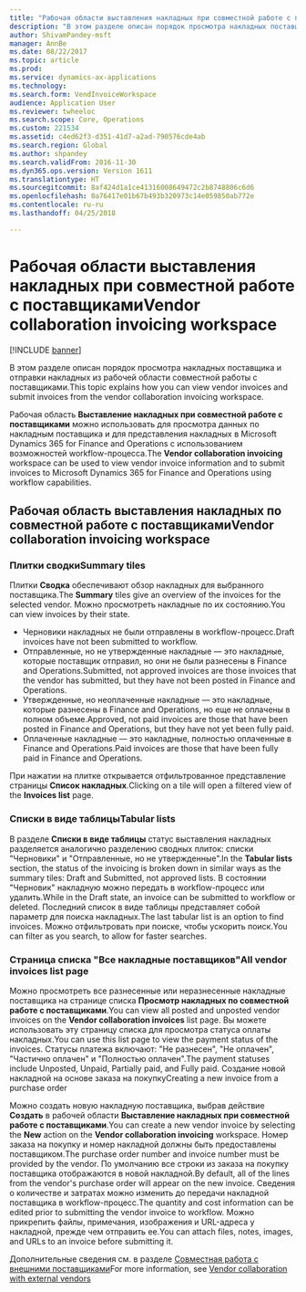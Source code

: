 ```yaml
---
title: "Рабочая области выставления накладных при совместной работе с поставщиками"
description: "В этом разделе описан порядок просмотра накладных поставщика и отправки накладных из рабочей области совместной работы с поставщиками."
author: ShivamPandey-msft
manager: AnnBe
ms.date: 08/22/2017
ms.topic: article
ms.prod: 
ms.service: dynamics-ax-applications
ms.technology: 
ms.search.form: VendInvoiceWorkspace
audience: Application User
ms.reviewer: twheeloc
ms.search.scope: Core, Operations
ms.custom: 221534
ms.assetid: c4ed62f3-d351-41d7-a2ad-790576cde4ab
ms.search.region: Global
ms.author: shpandey
ms.search.validFrom: 2016-11-30
ms.dyn365.ops.version: Version 1611
ms.translationtype: HT
ms.sourcegitcommit: 8af424d1a1ce41316008649472c2b8748806c6d6
ms.openlocfilehash: 0a76417e01b67b493b320973c14e059850ab772e
ms.contentlocale: ru-ru
ms.lasthandoff: 04/25/2018

---
```


# <a name="vendor-collaboration-invoicing-workspace"></a><span data-ttu-id="686c6-103">Рабочая области выставления накладных при совместной работе с поставщиками</span><span class="sxs-lookup"><span data-stu-id="686c6-103">Vendor collaboration invoicing workspace</span></span>

[!INCLUDE [banner](../includes/banner.md)]

<span data-ttu-id="686c6-104">В этом разделе описан порядок просмотра накладных поставщика и отправки накладных из рабочей области совместной работы с поставщиками.</span><span class="sxs-lookup"><span data-stu-id="686c6-104">This topic explains how you can view vendor invoices and submit invoices from the vendor collaboration invoicing workspace.</span></span>

<span data-ttu-id="686c6-105">Рабочая область **Выставление накладных при совместной работе с поставщиками** можно использовать для просмотра данных по накладным поставщика и для представления накладных в Microsoft Dynamics 365 for Finance and Operations с использованием возможностей workflow-процесса.</span><span class="sxs-lookup"><span data-stu-id="686c6-105">The **Vendor collaboration invoicing** workspace can be used to view vendor invoice information and to submit invoices to Microsoft Dynamics 365 for Finance and Operations using workflow capabilities.</span></span>


<a name="vendor-collaboration-invoicing-workspace"></a><span data-ttu-id="686c6-106">Рабочая область выставления накладных по совместной работе с поставщиками</span><span class="sxs-lookup"><span data-stu-id="686c6-106">Vendor collaboration invoicing workspace</span></span>
----------------------------------------

### <a name="summary-tiles"></a><span data-ttu-id="686c6-107">Плитки сводки</span><span class="sxs-lookup"><span data-stu-id="686c6-107">Summary tiles</span></span>

<span data-ttu-id="686c6-108">Плитки **Сводка** обеспечивают обзор накладных для выбранного поставщика.</span><span class="sxs-lookup"><span data-stu-id="686c6-108">The **Summary** tiles give an overview of the invoices for the selected vendor.</span></span> <span data-ttu-id="686c6-109">Можно просмотреть накладные по их состоянию.</span><span class="sxs-lookup"><span data-stu-id="686c6-109">You can view invoices by their state.</span></span>
-   <span data-ttu-id="686c6-110">Черновики накладных не были отправлены в workflow-процесс.</span><span class="sxs-lookup"><span data-stu-id="686c6-110">Draft invoices have not been submitted to workflow.</span></span>
-   <span data-ttu-id="686c6-111">Отправленные, но не утвержденные накладные — это накладные, которые поставщик отправил, но они не были разнесены в Finance and Operations.</span><span class="sxs-lookup"><span data-stu-id="686c6-111">Submitted, not approved invoices are those invoices that the vendor has submitted, but they have not been posted in Finance and Operations.</span></span>
-   <span data-ttu-id="686c6-112">Утвержденные, но неоплаченные накладные — это накладные, которые разнесены в Finance and Operations, но еще не оплачены в полном объеме.</span><span class="sxs-lookup"><span data-stu-id="686c6-112">Approved, not paid invoices are those that have been posted in Finance and Operations, but they have not yet been fully paid.</span></span>
-   <span data-ttu-id="686c6-113">Оплаченные накладные — это накладные, полностью оплаченные в Finance and Operations.</span><span class="sxs-lookup"><span data-stu-id="686c6-113">Paid invoices are those that have been fully paid in Finance and Operations.</span></span>

<span data-ttu-id="686c6-114">При нажатии на плитке открывается отфильтрованное представление страницы **Список накладных**.</span><span class="sxs-lookup"><span data-stu-id="686c6-114">Clicking on a tile will open a filtered view of the **Invoices list** page.</span></span>

### <a name="tabular-lists"></a><span data-ttu-id="686c6-115">Списки в виде таблицы</span><span class="sxs-lookup"><span data-stu-id="686c6-115">Tabular lists</span></span>

<span data-ttu-id="686c6-116">В разделе **Списки в виде таблицы** статус выставления накладных разделяется аналогично разделению сводных плиток: списки "Черновики" и "Отправленные, но не утвержденные".</span><span class="sxs-lookup"><span data-stu-id="686c6-116">In the **Tabular lists** section, the status of the invoicing is broken down in similar ways as the summary tiles: Draft and Submitted, not approved lists.</span></span> <span data-ttu-id="686c6-117">В состоянии "Черновик" накладную можно передать в workflow-процесс или удалить.</span><span class="sxs-lookup"><span data-stu-id="686c6-117">While in the Draft state, an invoice can be submitted to workflow or deleted.</span></span> <span data-ttu-id="686c6-118">Последний список в виде таблицы представляет собой параметр для поиска накладных.</span><span class="sxs-lookup"><span data-stu-id="686c6-118">The last tabular list is an option to find invoices.</span></span> <span data-ttu-id="686c6-119">Можно отфильтровать при поиске, чтобы ускорить поиск.</span><span class="sxs-lookup"><span data-stu-id="686c6-119">You can filter as you search, to allow for faster searches.</span></span>

### <a name="all-vendor-invoices-list-page"></a><span data-ttu-id="686c6-120">Страница списка "Все накладные поставщиков"</span><span class="sxs-lookup"><span data-stu-id="686c6-120">All vendor invoices list page</span></span>

<span data-ttu-id="686c6-121">Можно просмотреть все разнесенные или неразнесенные накладные поставщика на странице списка **Просмотр накладных по совместной работе с поставщиками**.</span><span class="sxs-lookup"><span data-stu-id="686c6-121">You can view all posted and unposted vendor invoices on the **Vendor collaboration invoices** list page.</span></span> <span data-ttu-id="686c6-122">Вы можете использовать эту страницу списка для просмотра статуса оплаты накладных.</span><span class="sxs-lookup"><span data-stu-id="686c6-122">You can use this list page to view the payment status of the invoices.</span></span> <span data-ttu-id="686c6-123">Статусы платежа включают: "Не разнесен", "Не оплачен", "Частично оплачен" и "Полностью оплачен".</span><span class="sxs-lookup"><span data-stu-id="686c6-123">The payment statuses include Unposted, Unpaid, Partially paid, and Fully paid.</span></span>
<span data-ttu-id="686c6-124">Создание новой накладной на основе заказа на покупку</span><span class="sxs-lookup"><span data-stu-id="686c6-124">Creating a new invoice from a purchase order</span></span>

<span data-ttu-id="686c6-125">Можно создать новую накладную поставщика, выбрав действие **Создать** в рабочей области **Выставление накладных при совместной работе с поставщиками**.</span><span class="sxs-lookup"><span data-stu-id="686c6-125">You can create a new vendor invoice by selecting the **New** action on the **Vendor collaboration invoicing** workspace.</span></span> <span data-ttu-id="686c6-126">Номер заказа на покупку и номер накладной должны быть предоставлены поставщиком.</span><span class="sxs-lookup"><span data-stu-id="686c6-126">The purchase order number and invoice number must be provided by the vendor.</span></span> <span data-ttu-id="686c6-127">По умолчанию все строки из заказа на покупку поставщика отображаются в новой накладной.</span><span class="sxs-lookup"><span data-stu-id="686c6-127">By default, all of the lines from the vendor's purchase order will appear on the new invoice.</span></span> <span data-ttu-id="686c6-128">Сведения о количестве и затратах можно изменить до передачи накладной поставщика в workflow-процесс.</span><span class="sxs-lookup"><span data-stu-id="686c6-128">The quantity and cost information can be edited prior to submitting the vendor invoice to workflow.</span></span> <span data-ttu-id="686c6-129">Можно прикрепить файлы, примечания, изображения и URL-адреса у накладной, прежде чем отправить ее.</span><span class="sxs-lookup"><span data-stu-id="686c6-129">You can attach files, notes, images, and URLs to an invoice before submitting it.</span></span>

<span data-ttu-id="686c6-130">Дополнительные сведения см. в разделе [Совместная работа с внешними поставщиками](../../supply-chain/procurement/vendor-collaboration-work-external-vendors.md)</span><span class="sxs-lookup"><span data-stu-id="686c6-130">For more information, see [Vendor collaboration with external vendors](../../supply-chain/procurement/vendor-collaboration-work-external-vendors.md)</span></span>




